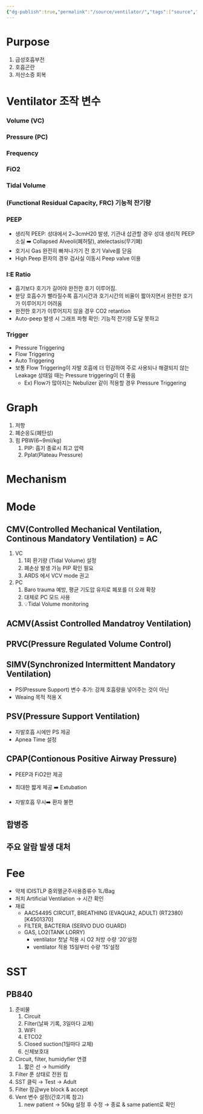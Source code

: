 ```yaml
---
{"dg-publish":true,"permalink":"/source/ventilator/","tags":["source","study_note"],"created":"2025-08-22T23:02:44.000+09:00","updated":"2025-09-30T15:53:08.775+09:00"}
---
```


# Purpose
1. 급성호흡부전
2. 호흡곤란
3. 저산소증 회복 
# Ventilator 조작 변수 
### Volume (VC)
### Pressure (PC)
### Frequency 
### FiO2
### Tidal Volume 
### (Functional Residual Capacity, FRC) 기능적 잔기량
### PEEP 
- 생리적 PEEP: 성대에서 2~3cmH20 발생, 기관내 삽관할 경우 성대 생리적 PEEP 소실 ➡️ Collapsed Alveoli(폐허탈),  atelectasis(무기폐)
- 호기시 Gas 완전히 빠져나가기 전 호기 Valve를 닫음 
- High Peep 환자의 경우 검사실 이동시 Peep valve 이용
### I:E Ratio
- 흡기보다 호기가 길어야 완전한 호기 이루어짐. 
- 분당 호흡수가 빨라질수록 흡기시간과 호기시간의 비율이 짧아지면서 완전한 호기가 이루어지기 어려움
- 완전한 호기가 이루어지지 않을 경우 CO2 retantion 
- Auto-peep 발생 시 그래프 파형 확인: 기능적 잔기량 도달 못하고 
### Trigger
- Pressure Triggering
- Flow Triggering
- Auto Triggering
- 보통 Flow Triggering이 자발 호흡에 더 민감하여 주로 사용되나 해결되지 않는 Leakage 상태일 때는 Pressure triggering이 더 좋음 
	- Ex) Flow가 많아지는 Nebulizer 같이 적용할 경우 Pressure Triggering 
# Graph
1. 저항
2. 폐순응도(폐탄성)
3. 힘 PBW(6~9ml/kg)
	1. PIP: 흡기 종료시 최고 압력 
	2. Pplat(Plateau Pressure)
# Mechanism 
# Mode 
## CMV(Controlled Mechanical Ventilation, Continous Mandatory Ventilation) = AC
1. VC
	1. 1회 환기량 (Tidal Volume) 설정 
	2. 폐손상 발생 가능 PIP 확인 필요
	3. ARDS 에서 VCV mode 권고
2. PC
	1. Baro trauma 예방, 평균 기도압 유지로 폐포를 더 오래 확장 
	2. 대체로 PC 모드 사용
	3. 💡Tidal Volume monitoring
## ACMV(Assist Controlled Mandatroy Ventilation)
## PRVC(Pressure Regulated Volume Control)
## SIMV(Synchronized Intermittent Mandatory Ventilation)
- PS(Pressure Support) 변수 추가: 강제 호흡량을 넣어주는 것이 아닌 
- Weaing 목적 적용 X
## PSV(Pressure Support Ventilation)
- 자발호흡 시에만 PS 제공 
- Apnea Time 설정
## CPAP(Contionous Positive Airway Pressure)
- PEEP과 FiO2만 제공
- 최대한 짧게 제공 ➡️ Extubation 

- 자발호흡 무시➡️ 환자 불편

## 합병증
## 주요 알람 발생 대처 
# Fee
- 약제 IDISTLP 중외멸균주사용증류수 1L/Bag
- 처치 Artificial Ventilation → 시간 확인
- 재료
	-  AAC54495 CIRCUIT, BREATHING (EVAQUA2, ADULT) (RT2380)[K4501370]
	- FILTER, BACTERIA (SERVO DUO GUARD)
	- GAS, LO2(TANK LORRY)
		- ventilator 첫날 적용 시 O2 처방 수량 ‘20’설정
		- ventilator 적용 15일부터 수량 ‘15’설정  

# SST
## PB840
1. 준비물
	1. Circuit
	2. Filter(날짜 기록, 3일마다 교체)
	3. WIFI
	4. ETCO2
	5. Closed suction(1일마다 교체)
	6. 신체보호대
2. Circuit, filter, humidyfier 연결
	1. 짧은 선 → humidify
3. Filter 푼 상태로 전원 킴
4. SST 클릭 → Test → Adult
5. Filter 잠금wye block & accept 
6. Vent 변수 설정(간호기록 참고)
	1. new patient → 50kg 설정 후 수정 → 종료 & same patient로 확인